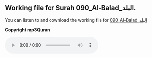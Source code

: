 
## Working file for Surah 090_Al-Balad_البلد.

You can listen to and download the working file for [090_Al-Balad_البلد](https://server13.mp3quran.net/husr/090.mp3)

**Copyright mp3Quran**

<audio controls src="https://server13.mp3quran.net/husr/090.mp3"></audio>
